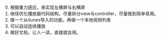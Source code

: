 0. 根据重力感应，来实现左横屏与右横屏
1. 继续优化播放器代码结构，尽量拆分view与controller，尽量做到简单易用。
2. 做一个从itunes导入的功能，再做一个本地视频列表
3. 可以自动连续播放
4. 做好文档，让人一读，直接就会用。